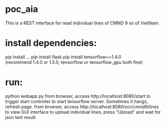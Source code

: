 # poc_aia
This is a REST interface for read individual lines of CMND 9 so of VietNam.


# install dependencies:
pip install ... 
pip install flask 
pip install tensorflow==1.4.0  
(recommend 1.4.0 or 1.5.0, tensorflow or tensorflow_gpu both fine) 

# run:
python webapp.py 
from browser, access http://localhost:8080/start to trigger start controller to start tensorflow server. Sometimes it hangs, refresh page. 
from browser, access http://localhost:8080/ocr/cmnd9/lines to view GUI interface to upload individual lines, press "Upload" and wait for json text result 
